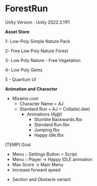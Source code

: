 # ForestRun

Unity Version : Unity 2022.3.11f1

**Asset Store**

1- Low-Poly Simple Nature Pack

2- Free Low Poly Nature Forest

3- Low Poly Nature - Free Vegetation

4- Low Poly Gems

5 - Quantum UI


**Animation and Character**

+ Mixamo.com
  - Character Name = AJ
  - Standard Run + AJ = Collada(.dae)
      + Animations (Aj@)
         - Stumble Backwards.fbx
         - Standard Run.fbx
         - Jumping.fbx
         - Happy Idle.fbx







[TEMP] Goal

- Menu :: Settings Button > Script
- Menu :: Player -> Happy IDLE animation
- Max Score -> Main Menu
- Increase forward speed
+ Section and Obstacle variant
